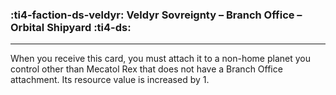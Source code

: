 ### :ti4-faction-ds-veldyr: __Veldyr Sovreignty – Branch Office – Orbital Shipyard__ :ti4-ds:

---

When you receive this card, you must attach it to a non-home planet you control other than Mecatol Rex that does not have a Branch Office attachment.
Its resource value is increased by 1.